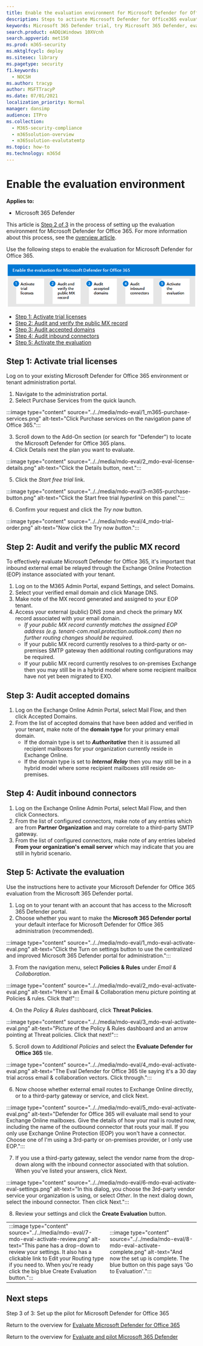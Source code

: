 ```yaml
---
title: Enable the evaluation environment for Microsoft Defender for Office 365 in your production environment, activate your evaluation, activation
description: Steps to activate Microsoft Defender for Office365 evaluation, with trial licenses, MX record handling, & auditing of accepted domains and inbound connections.
keywords: Microsoft 365 Defender trial, try Microsoft 365 Defender, evaluate Microsoft 365 Defender, Microsoft 365 Defender evaluation lab, Microsoft 365 Defender pilot, cyber security, advanced persistent threat, enterprise security, devices, device, identity, users, data, applications, incidents, automated investigation and remediation, advanced hunting
search.product: eADQiWindows 10XVcnh
search.appverid: met150
ms.prod: m365-security
ms.mktglfcycl: deploy
ms.sitesec: library
ms.pagetype: security
f1.keywords: 
  - NOCSH
ms.author: tracyp
author: MSFTTracyP
ms.date: 07/01/2021
localization_priority: Normal
manager: dansimp
audience: ITPro
ms.collection: 
  - M365-security-compliance
  - m365solution-overview
  - m365solution-evalutatemtp
ms.topic: how-to
ms.technology: m365d
---
```


# Enable the evaluation environment

**Applies to:**
- Microsoft 365 Defender

This article is [Step 2 of 3](eval-defender-office-365-overview.md) in the process of setting up the evaluation environment for Microsoft Defender for Office 365. For more information about this process, see the [overview article](eval-defender-office-365-overview.md).

Use the following steps to enable the evaluation for Microsoft Defender for Office 365.


![Steps to enable Microsoft Defender for Office 365 in the Microsoft Defender evaluation environment](../../media/defender/m365-defender-office-eval-enable-steps.png)

- [Step 1: Activate trial licenses](#step-1-activate-trial-licenses)
- [Step 2: Audit and verify the public MX record](#step-2-audit-and-verify-the-public-mx-record)
- [Step 3: Audit accepted domains](#step-3-audit-accepted-domains)
- [Step 4: Audit inbound connectors](#step-4-audit-inbound-connectors)
- [Step 5: Activate the evaluation](#step-5-activate-the-evaluation)

## Step 1: Activate trial licenses

Log on to your existing Microsoft Defender for Office 365 environment or tenant administration portal.

1. Navigate to the administration portal.
2. Select Purchase Services from the quick launch.

:::image type="content" source="../../media/mdo-eval/1_m365-purchase-services.png" alt-text="Click Purchase services on the navigation pane of Office 365.":::

3.	Scroll down to the Add-On section (or search for "Defender") to locate the Microsoft Defender for Office 365 plans.
4.	Click Details next the plan you want to evaluate.

:::image type="content" source="../../media/mdo-eval/2_mdo-eval-license-details.png" alt-text="Click the Details button, next.":::

5. Click the *Start free trial* link.

:::image type="content" source="../../media/mdo-eval/3-m365-purchase-button.png" alt-text="Click the Start free trial *hyperlink* on this panel.":::

6. Confirm your request and click the *Try now* button.

:::image type="content" source="../../media/mdo-eval/4_mdo-trial-order.png" alt-text="Now click the Try now *button*.":::

## Step 2: Audit and verify the public MX record

To effectively evaluate Microsoft Defender for Office 365, it's important that inbound external email be relayed through the Exchange Online Protection (EOP) instance associated with your tenant.

1. Log on to the M365 Admin Portal, expand Settings, and select Domains.
2. Select your verified email domain and click Manage DNS.
3. Make note of the MX record generated and assigned to your EOP tenant.
4. Access your external (public) DNS zone and check the primary MX record associated with your email domain.
    - *If your public MX record currently matches the assigned EOP address (e.g. tenant-com.mail.protection.outlook.com) then no further routing changes should be required*.
    - If your public MX record currently resolves to a third-party or on-premises SMTP gateway then additional routing configurations may be required.
    - If your public MX record currently resolves to on-premises Exchange then you may still be in a hybrid model where some recipient mailbox have not yet been migrated to EXO.

## Step 3: Audit accepted domains

1. Log on the Exchange Online Admin Portal, select Mail Flow, and then click Accepted Domains.
2. From the list of accepted domains that have been added and verified in your tenant, make note of the **domain type** for your primary email domain.
    - If the domain type is set to ***Authoritative*** then it is assumed all recipient mailboxes for your organization currently reside in Exchange Online.
    - If the domain type is set to ***Internal Relay*** then you may still be in a hybrid model where some recipient mailboxes still reside on-premises.

## Step 4: Audit inbound connectors

1. Log on the Exchange Online Admin Portal, select Mail Flow, and then click Connectors.
2. From the list of configured connectors, make note of any entries which are from **Partner Organization** and may correlate to a third-party SMTP gateway.
3. From the list of configured connectors, make note of any entries labeled **From your organization's email server** which may indicate that you are still in hybrid scenario.

## Step 5: Activate the evaluation

Use the instructions here to activate your Microsoft Defender for Office 365 evaluation from the Microsoft 365 Defender portal.

1. Log on to your tenant with an account that has access to the Microsoft 365 Defender portal.
2. Choose whether you want to make the **Microsoft 365 Defender portal** your default interface for Microsoft Defender for Office 365 administration (recommended).

:::image type="content" source="../../media/mdo-eval/1_mdo-eval-activate-eval.png" alt-text="Click the Turn on settings button to use the centralized and improved Microsoft 365 Defender portal for administration.":::

3. From the navigation menu, select **Policies & Rules** under *Email & Collaboration*.

:::image type="content" source="../../media/mdo-eval/2_mdo-eval-activate-eval.png" alt-text="Here's an Email & Collaboration menu picture pointing at Policies & rules. Click that!":::

4. On the *Policy & Rules* dashboard, click **Threat Policies**.

:::image type="content" source="../../media/mdo-eval/3_mdo-eval-activate-eval.png" alt-text="Picture of the Policy & Rules dashboard and an arrow pointing at Threat policies. Click that next!":::

5. Scroll down to *Additional Policies* and select the **Evaluate Defender for Office 365** tile.

:::image type="content" source="../../media/mdo-eval/4_mdo-eval-activate-eval.png" alt-text="The Eval Defender for Office 365 tile saying it's a 30 day trial across email & collaboration vectors. Click through.":::

6. Now choose whether external email routes to Exchange Online directly, or to a third-party gateway or service, and click Next.

:::image type="content" source="../../media/mdo-eval/5_mdo-eval-activate-eval.png" alt-text="Defender for Office 365 will evaluate mail send to your Exchange Online mailboxes. Give the details of how your mail is routed now, including the name of the outbound connector that routs your mail. If you only use Exchange Online Protection (EOP) you won't have a connector. Choose one of I'm using a 3rd-party or on-premises provider, or I only use EOP.":::

7. If you use a third-party gateway, select the vendor name from the drop-down along with the inbound connector associated with that solution. When you've listed your answers, click Next.

:::image type="content" source="../../media/mdo-eval/6-mdo-eval-activate-eval-settings.png" alt-text="In this dialog, you choose the 3rd-party vendor service your organization is using, or select *Other*. In the next dialog down, select the inbound connector. Then click Next.":::

8. Review your settings and click the **Create Evaluation** button.

|  |  |
|---------|---------|
|  :::image type="content" source="../../media/mdo-eval/7-mdo-eval-activate-review.png" alt-text="This pane has a drop-down to review your settings. It also has a clickable link to Edit your Routing type if you need to. When you're ready click the big blue Create Evaluation button.":::   |   :::image type="content" source="../../media/mdo-eval/8-mdo-eval-activate-complete.png" alt-text="And now the set up is complete. The blue button on this page says 'Go to Evaluation'.":::      |

## Next steps

Step 3 of 3: Set up the pilot for Microsoft Defender for Office 365

Return to the overview for [Evaluate Microsoft Defender for Office 365](eval-defender-office-365-overview.md)

Return to the overview for [Evaluate and pilot Microsoft 365 Defender](eval-overview.md)